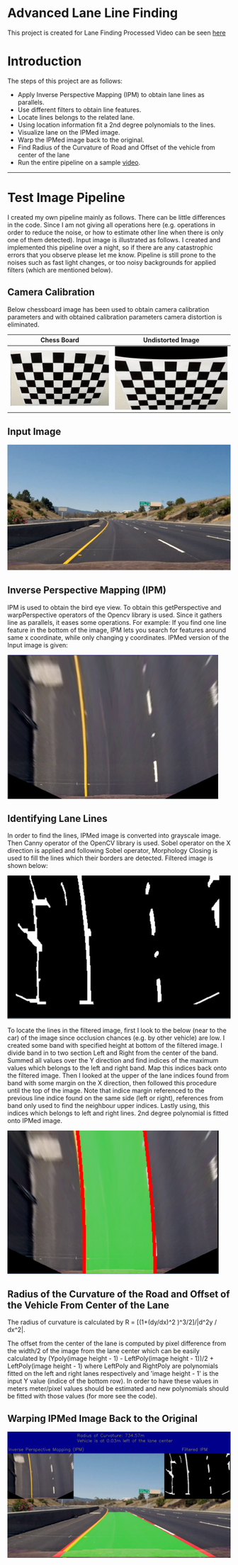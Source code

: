 # Advanced Lane Line Finding

This project is created for Lane Finding
Processed Video can be seen [here](https://www.youtube.com/watch?v=41AABeyhBKg)



# Introduction
The steps of this project are as follows:  
 
* Apply Inverse Perspective Mapping (IPM) to obtain lane lines as parallels.
* Use different filters to obtain line features. 
* Locate lines belongs to the related lane.
* Using location information fit a 2nd degree polynomials to the lines.
* Visualize lane on the IPMed image.
* Warp the IPMed image back to the original.
* Find Radius of the Curvature of Road and Offset of the vehicle from center of the lane
* Run the entire pipeline on a sample [video](https://github.com/udacity/CarND-Advanced-Lane-Lines/blob/master/project_video.mp4). 

---
[//]: # (Image References)

[image1]: ./outputImages/input.PNG "Input Image"
[image2]: ./outputImages/IPMed.PNG "IPM Image"
[image3]: ./outputImages/IPMfiltered.PNG "IPM Filtered"
[image4]: ./outputImages/laneFinding.PNG "Lane Finding"
[image5]: ./outputImages/output.PNG "Output"
[image6]: ./outputImages/undistortedIMAGE.png "Undistorted"
[image7]: ./camera_cal/calibration2.jpg "ChessBoard"



# Test Image Pipeline
I created my own pipeline mainly as follows. There can be little differences in the code. Since I am not giving all operations here (e.g. operations in order to reduce the noise, or how to estimate other line when there is only one of them detected). Input image is illustrated as follows.
I created and implemented this pipeline over a night, so if there are any catastrophic errors that you observe please let me know. Pipeline is still prone to the noises such as fast light changes, or too noisy backgrounds for applied filters (which are mentioned below).

## Camera Calibration
Below chessboard image has been used to obtain camera calibration parameters and with obtained calibration parameters camera distortion is eliminated.

Chess Board            |  Undistorted Image
:---------------------:|:-------------------------:
![Chessboard][image7]  |  ![Undistorted][image6]


## Input Image

![Input Image][image1]

## Inverse Perspective Mapping (IPM)
IPM is used to obtain the bird eye view. To obtain this getPerspective and warpPerspective operators of the Opencv library is used. Since it gathers line as parallels, it eases some operations. For example: If you find one line feature in the bottom of the image, IPM lets you search for features around same x coordinate, while only changing y coordinates.
IPMed version of the Input image is given:

![IPM Image][image2]
 

## Identifying Lane Lines
In order to find the lines, IPMed image is converted into grayscale image. Then Canny operator of the OpenCV library is used. Sobel operator on the X direction is applied and 
following Sobel operator, Morphology Closing is used to fill the lines which their borders are detected. Filtered image is shown below:

![IPM Filtered][image3]
 
To locate the lines in the filtered image, first I look to the below (near to the car) of the image since occlusion chances (e.g. by other vehicle) are low. I created some band with specified height at bottom of the filtered image.
I divide band in to two section Left and Right from the center of the band. Summed all values over the Y direction and find indices of the maximum values which belongs to the left and right band. Map this indices back onto the filtered image. 
Then I looked at the upper of the lane indices found from band with some margin on the X direction, then followed this procedure until the top of the image. Note that indice margin referenced to the previous line indice found on the same side (left or right), references from band only used to find the neighbour upper indices.
Lastly using, this indices which belongs to left and right lines. 2nd degree polynomial is fitted onto IPMed image.

![Lane Finding][image4]



## Radius of the Curvature of the Road and Offset of the Vehicle From Center of the Lane

The radius of curvature is calculated by R = [(1+(dy/dx)^2 )^3/2]/|d^2y / dx^2|.

The offset from the center of the lane is computed by pixel difference from the width/2 of the image from the lane center which can be easily calculated by (Ypoly(image height - 1) - LeftPoly(image height - 1))/2 + LeftPoly(image height - 1) where LeftPoly and RightPoly are polynomials fitted on the left and right lanes respectively and 'image height - 1' is the input Y value (indice of the bottom row). 
In order to have these values in meters meter/pixel values should be estimated and new polynomials should be fitted with those values (for more see the code).
 

## Warping IPMed Image Back to the Original



![Output][image5]
 
